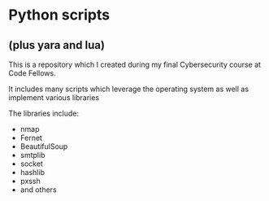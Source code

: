 # Python scripts
## (plus yara and lua)

This is a repository which I created during my final Cybersecurity course at Code Fellows. 

It includes many scripts which leverage the operating system as well as implement various libraries

The libraries include:
- nmap
- Fernet
- BeautifulSoup
- smtplib
- socket
- hashlib
- pxssh
- and others
